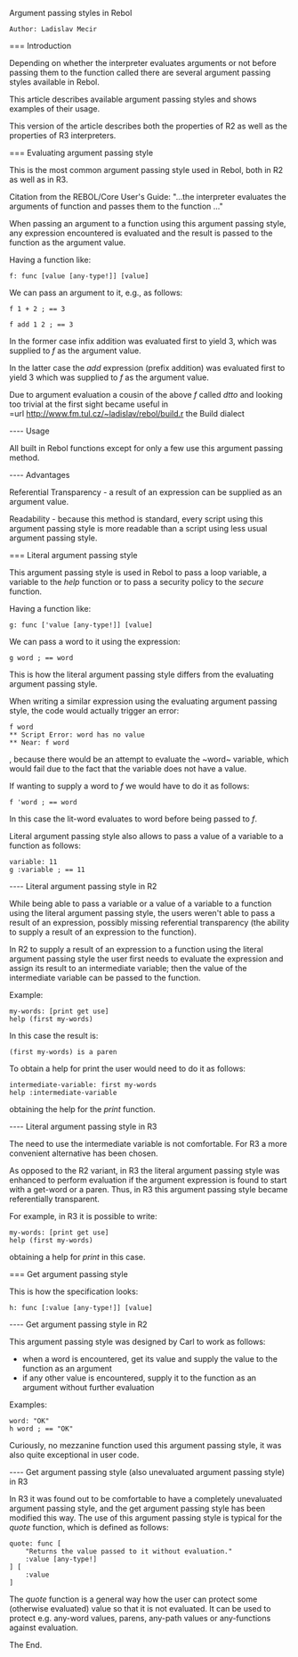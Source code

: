 Argument passing styles in Rebol

    Author: Ladislav Mecir

=== Introduction

Depending on whether the interpreter evaluates arguments or not before passing them to the function called there are several argument passing styles available in Rebol.

This article describes available argument passing styles and shows examples of their usage.

This version of the article describes both the properties of R2 as well as the properties of R3 interpreters.

=== Evaluating argument passing style

This is the most common argument passing style used in Rebol, both in R2 as well as in R3.

Citation from the REBOL/Core User's Guide: "...the interpreter evaluates the arguments of function and passes them to the function ..."

When passing an argument to a function using this argument passing style, any expression encountered is evaluated and the result is passed to the function as the argument value.

Having a function like:

    f: func [value [any-type!]] [value]

We can pass an argument to it, e.g., as follows:

    f 1 + 2 ; == 3

    f add 1 2 ; == 3

In the former case infix addition was evaluated first to yield 3, which was supplied to *f* as the argument value.

In the latter case the *add* expression (prefix addition) was evaluated first to yield 3 which was supplied to *f* as the argument value.

Due to argument evaluation a cousin of the above *f* called *dtto* and looking too trivial at the first sight became useful in  
=url http://www.fm.tul.cz/~ladislav/rebol/build.r the Build dialect

---- Usage

All built in Rebol functions except for only a few use this argument passing method.

---- Advantages

Referential Transparency - a result of an expression can be supplied as an argument value.

Readability - because this method is standard, every script using this argument passing style is more readable than a script using less usual argument passing style.

=== Literal argument passing style

This argument passing style is used in Rebol to pass a loop variable, a variable to the *help* function or to pass a security policy to the *secure* function.

Having a function like:

    g: func ['value [any-type!]] [value]

We can pass a word to it using the expression:

    g word ; == word

This is how the literal argument passing style differs from the evaluating argument passing style.

When writing a similar expression using the evaluating argument passing style, the code would actually trigger an error:

    f word
    ** Script Error: word has no value
    ** Near: f word

, because there would be an attempt to evaluate the ~word~ variable, which would fail due to the fact that the variable does not have a value.

If wanting to supply a word to *f* we would have to do it as follows:

    f 'word ; == word

In this case the lit-word evaluates to word before being passed to *f*.

Literal argument passing style also allows to pass a value of a variable to a function as follows:

    variable: 11
    g :variable ; == 11

---- Literal argument passing style in R2

While being able to pass a variable or a value of a variable to a function using the literal argument passing style, the users weren't able to pass a result of an expression, possibly missing referential transparency (the ability to supply a result of an expression to the function). 

In R2 to supply a result of an expression to a function using the literal argument passing style the user first needs to evaluate the expression and assign its result to an intermediate variable; then the value of the intermediate variable can be passed to the function.

Example:

    my-words: [print get use]
    help (first my-words)

In this case the result is:

    (first my-words) is a paren

To obtain a help for print the user would need to do it as follows:

    intermediate-variable: first my-words
    help :intermediate-variable

obtaining the help for the *print* function.

---- Literal argument passing style in R3

The need to use the intermediate variable is not comfortable. For R3 a more convenient alternative has been chosen.

As opposed to the R2 variant, in R3 the literal argument passing style was enhanced to perform evaluation if the argument expression is found to start with a get-word or a paren. Thus, in R3 this argument passing style became referentially transparent.

For example, in R3 it is possible to write:

    my-words: [print get use]
    help (first my-words)

obtaining a help for *print* in this case.

=== Get argument passing style

This is how the specification looks:

    h: func [:value [any-type!]] [value]

---- Get argument passing style in R2

This argument passing style was designed by Carl to work as follows:

* when a word is encountered, get its value and supply the value to the function as an argument
* if any other value is encountered, supply it to the function as an argument without further evaluation

Examples:

    word: "OK"
    h word ; == "OK"

Curiously, no mezzanine function used this argument passing style, it was also quite exceptional in user code.

---- Get argument passing style (also unevaluated argument passing style) in R3

In R3 it was found out to be comfortable to have a completely unevaluated argument passing style, and the get argument passing style has been modified this way. The use of this argument passing style is typical for the *quote* function, which is defined as follows:

	quote: func [
	    "Returns the value passed to it without evaluation."
	    :value [any-type!]
	] [
	    :value
	]

The *quote* function is a general way how the user can protect some (otherwise evaluated) value so that it is not evaluated. It can be used to protect e.g. any-word values, parens, any-path values or any-functions against evaluation.

The End.

